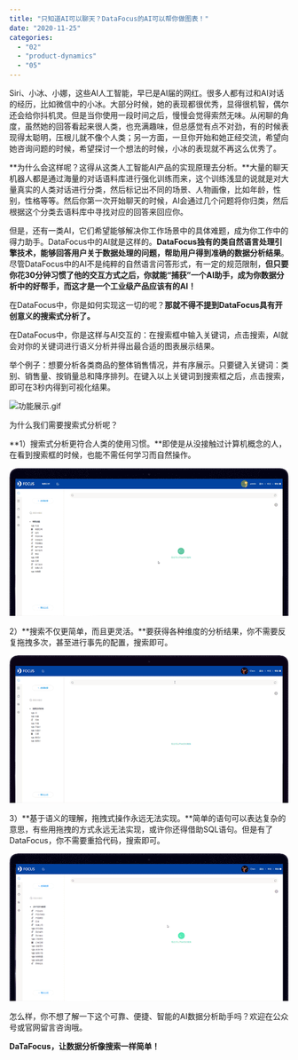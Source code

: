 ```yaml
---
title: "只知道AI可以聊天？DataFocus的AI可以帮你做图表！"
date: "2020-11-25"
categories: 
  - "02"
  - "product-dynamics"
  - "05"
---
```


Siri、小冰、小娜，这些AI人工智能，早已是AI届的网红。很多人都有过和AI对话的经历，比如微信中的小冰。大部分时候，她的表现都很优秀，显得很机智，偶尔还会给你抖机灵。但是当你使用一段时间之后，慢慢会觉得索然无味。从闲聊的角度，虽然她的回答看起来很人类，也充满趣味，但总感觉有点不对劲，有的时候表现得太聪明，压根儿就不像个人类；另一方面，一旦你开始和她正经交流，希望向她咨询问题的时候，希望探讨一个想法的时候，小冰的表现就不再这么优秀了。

**为什么会这样呢？这得从这类人工智能AI产品的实现原理去分析。**大量的聊天机器人都是通过海量的对话语料库进行强化训练而来，这个训练浅显的说就是对大量真实的人类对话进行分类，然后标记出不同的场景、人物画像，比如年龄，性别，性格等等。然后你第一次开始聊天的时候，AI会通过几个问题将你归类，然后根据这个分类去语料库中寻找对应的回答来回应你。

但是，还有一类AI，它们希望能够解决你工作场景中的具体难题，成为你工作中的得力助手。DataFocus中的AI就是这样的。**DataFocus独有的类自然语言处理引擎技术，能够回答用户关于数据处理的问题，帮助用户得到准确的数据分析结果**。尽管DataFocus中的AI不是纯粹的自然语言问答形式，有一定的规范限制，**但只要你花30分钟习惯了他的交互方式之后，你就能“捕获”一个AI助手，成为你数据分析中的好帮手，而这才是一个工业级产品应该有的AI！**

在DataFocus中，你是如何实现这一切的呢？**那就不得不提到DataFocus具有开创意义的搜索式分析了。**

在DataFocus中，你是这样与AI交互的：在搜索框中输入关键词，点击搜索，AI就会对你的关键词进行语义分析并得出最合适的图表展示结果。

举个例子：想要分析各类商品的整体销售情况，并有序展示。只要键入关键词：类别、销售量、按销量总和降序排列。在键入以上关键词到搜索框之后，点击搜索，即可在3秒内得到可视化结果。

![功能展示.gif](images/gif.gif)

为什么我们需要搜索式分析呢？

**1）搜索式分析更符合人类的使用习惯。**即使是从没接触过计算机概念的人，在看到搜索框的时候，也能不需任何学习而自然操作。

![11.gif](images/11-gif.gif)

2）**搜索不仅更简单，而且更灵活。**要获得各种维度的分析结果，你不需要反复拖拽多次，甚至进行事先的配置，搜索即可。

![222222.gif](images/222222-gif.gif)

3）**基于语义的理解，拖拽式操作永远无法实现。**简单的语句可以表达复杂的意思，有些用拖拽的方式永远无法实现，或许你还得借助SQL语句。但是有了DataFocus，你不需要重拾代码，搜索即可。

![333333333.gif](images/333333333-gif.gif)

怎么样，你不想了解一下这个可靠、便捷、智能的AI数据分析助手吗？欢迎在公众号或官网留言咨询哦。

**DaTaFocus，让数据分析像搜索一样简单！**
